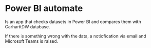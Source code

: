 # Power BI automate

Is an app that checks datasets in Power BI and compares them with CarharttDW database.

If there is something wrong with the data, a notiofication via email and Microsoft Teams is raised.